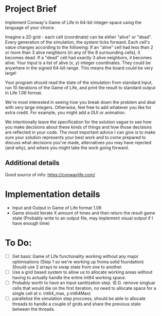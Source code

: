 # Project Brief

Implement Conway's Game of Life in 64-bit integer-space using the language of your choice.

Imagine a 2D grid - each cell (coordinate) can be either "alive" or "dead". Every generation of the simulation, the system ticks forward. Each cell's value changes according to the following:
If an "alive" cell had less than 2 or more than 3 alive neighbors (in any of the 8 surrounding cells), it becomes dead.
If a "dead" cell had *exactly* 3 alive neighbors, it becomes alive.
Your input is a list of alive (x, y) integer coordinates. They could be anywhere in the signed 64-bit range. This means the board could be very large!

Your program should read the state of the simulation from standard input, run 10 iterations of the Game of Life, and print the result to standard output in Life 1.06 format. 

We're most interested in seeing how you break down the problem and deal with very large integers. Otherwise, feel free to add whatever you like for extra credit. For example, you might add a GUI or animation.

We intentionally leave the specification for the solution vague to see how you make decisions about these kinds of things and how those decisions are reflected in your code.  The most important advice I can give is to make sure your solution represents your best work and to come prepared to discuss what decisions you've made, alternatives you may have rejected (and why), and where you might take the work going forward.

## Additional details
Good source of info: https://conwaylife.com/

# Implementation details
- Input and Output in Game of Life format 1.06
- Game should iterate X amount of times and then return the result game state (Probably write to an output file, may implement visual output if I have enough time)

# To Do:
- [ ] Get basic Game of Life functionality working without any major optimisations (Step 1 so we're working up froma solid foundation) Should use 2 arrays to swap state from one to another.
- [ ] Use a grid based system to allow us to allocate working areas without having to actually handle the entire int64 working space.
- [ ] Probably worth to have an input sanitization step. (E.G. remove singluar cells that would die on the first iteration, no need to allocate space for a single cell at x: int64_max, y:int64Max)
- [ ] parallelize the simulation step proccess, should be able to allocate threads to handle a couple of grids and share the previous state between the threads.